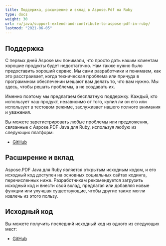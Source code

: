 ```yaml
---  
title: Поддержка, расширение и вклад в Aspose.Pdf на Ruby  
type: docs  
weight: 30  
url: ru/java/support-extend-and-contribute-to-aspose-pdf-in-ruby/  
lastmod: "2021-06-05"  
---  
```


## Поддержка  

С первых дней Aspose мы понимали, что просто дать нашим клиентам хорошие продукты будет недостаточно. Нам также нужно было предоставить хороший сервис. Мы сами разработчики и понимаем, как это расстраивает, когда техническая проблема или причуда в программном обеспечении мешают вам делать то, что вам нужно. Мы здесь, чтобы решать проблемы, а не создавать их.

Именно поэтому мы предлагаем бесплатную поддержку. Каждый, кто использует наш продукт, независимо от того, купил ли он его или использует в тестовом режиме, заслуживает нашего полного внимания и уважения.

Вы можете зарегистрировать любые проблемы или предложения, связанные с Aspose.PDF Java для Ruby, используя любую из следующих платформ:

- [GitHub](https://github.com/aspose-pdf/Aspose.PDF-for-Java/issues)

## Расширение и вклад  

Aspose.PDF Java для Ruby является открытым исходным кодом, и его исходный код доступен на основных социальных сайтах кодинга, перечисленных ниже.
 Разработчикам рекомендуется загрузить исходный код и внести свой вклад, предлагая или добавляя новые функции или улучшая существующие, чтобы другие также могли извлечь из этого пользу.

## Исходный код

Вы можете получить последний исходный код из одного из следующих мест:

- [GitHub](https://github.com/aspose-pdf/Aspose.PDF-for-Java/tree/master/Plugins/Aspose_Pdf_Java_for_Ruby)